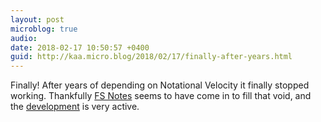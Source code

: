 ```yaml
---
layout: post
microblog: true
audio: 
date: 2018-02-17 10:50:57 +0400
guid: http://kaa.micro.blog/2018/02/17/finally-after-years.html
---
```

Finally! After years of depending on Notational Velocity it finally stopped working. Thankfully [FS Notes](https://itunes.apple.com/us/app/fsnotes/id1277179284?mt=12) seems to have come in to fill that void, and the [development](https://github.com/glushchenko/fsnotes) is very active.
